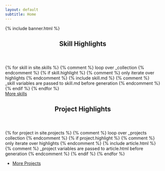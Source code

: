 ```yaml
---
layout: default
subtitle: Home
---
```

<!-- attribution -->
<!--
	Adapted by:
	
	stolenpromises.github.io | @stolenpromises
	
	From:
	
	Editorial by HTML5 UP
	html5up.net | @ajlkn
	Free for personal and commercial use under the CCA 3.0 license (html5up.net/license)
-->
{% include banner.html %}
<!-- highlighted skills -->
<section>
	<header class="major">
		<h2>Skill Highlights</h2>
	</header>
	<!-- Selection of highlighted skills. _skills collection is looped over. If a skill is marked to be included, a skill_include is called with scope of .skill variables(passed from the skill). --> 
	<div class="features">
		<!-- TODO update blubs-->
		{% for skill in site.skills %} 	{% comment %}
										loop over _collection
										{% endcomment %}
			{% if skill.highlight %}  		{% comment %}
											only iterate over highlights
											{% endcomment %}
		{% include skill.md %}			{% comment %}
										_skill variables are passed to skill.md before generation
										{% endcomment %}
			{% endif %}
		{% endfor %}
	</div>
	<div>
		<article>
			<a href="#" class="button">More skills</a>  <!--TODO construct -->
		</article>
	</div>
</section>
<!-- highlighted projects -->
<section>
	<header class="major">
		<h2>Project Highlights</h2>
	</header>
	<!-- Selection of highlighted projects. _projects collection is looped over. If a project is marked to be included, an article _include is called with scope of .project variables(passed from the project). --> 
	<div class="posts">
		<!-- TODO update blubs-->
		{% for project in site.projects %} 	{% comment %}
											loop over _projects collection 
	 										{% endcomment %}
			{% if project.highlight %}  		{% comment %}
												only iterate over highlights 
	 											{% endcomment %}
				{% include article.html %}			{% comment %}
													_project variables are passed to article.html before generation
													{% endcomment %}
			{% endif %}
		{% endfor %}
	</div>
	<div>
		<ul class="actions">
        	<li><a href="{{'/projects.html' |  relative_url }}" class="button">More Projects</a></li>
    	</ul>
	</div>
</section>
<!-- highlighted resume -->
<section>
</section>
<!-- highlighted about_me -->
<section>
</section>
